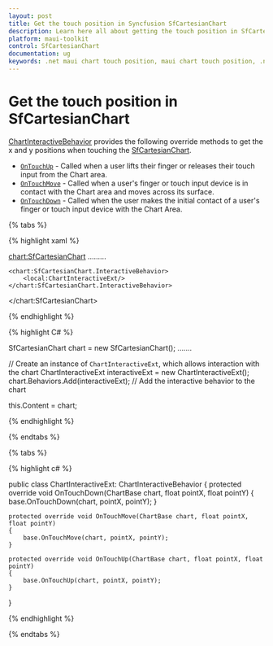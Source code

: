 ```yaml
---
layout: post
title: Get the touch position in Syncfusion SfCartesianChart
description: Learn here all about getting the touch position in SfCartesianChart in Syncfusion® .NET MAUI Chart (SfCartesianChart) control.
platform: maui-toolkit
control: SfCartesianChart
documentation: ug
keywords: .net maui chart touch position, maui chart touch position, .net maui chart touch event, sfcartesianchart touch interaction in .net maui, .net maui chart touch gesture, .net maui chart touch behavior.
---
```


# Get the touch position in SfCartesianChart

[ChartInteractiveBehavior](https://help.syncfusion.com/cr/maui-toolkit/Syncfusion.Maui.Toolkit.Charts.ChartInteractiveBehavior.html) provides the following override methods to get the x and y positions when touching the [SfCartesianChart](https://help.syncfusion.com/cr/maui-toolkit/Syncfusion.Maui.Toolkit.Charts.SfCartesianChart.html).

* [`OnTouchUp`](https://help.syncfusion.com/cr/maui-toolkit/Syncfusion.Maui.Toolkit.Charts.ChartBehavior.html#Syncfusion_Maui_Toolkit_Charts_ChartBehavior_OnTouchUp_Syncfusion_Maui_Toolkit_Charts_ChartBase_System_Single_System_Single_) - Called when a user lifts their finger or releases their touch input from the Chart area. 
* [`OnTouchMove`](https://help.syncfusion.com/cr/maui-toolkit/Syncfusion.Maui.Toolkit.Charts.ChartBehavior.html#Syncfusion_Maui_Toolkit_Charts_ChartBehavior_OnTouchMove_Syncfusion_Maui_Toolkit_Charts_ChartBase_System_Single_System_Single_) - Called when a user's finger or touch input device is in contact with the Chart area and moves across its surface.
* [`OnTouchDown`](https://help.syncfusion.com/cr/maui-toolkit/Syncfusion.Maui.Toolkit.Charts.ChartBehavior.html#Syncfusion_Maui_Toolkit_Charts_ChartBehavior_OnTouchDown_Syncfusion_Maui_Toolkit_Charts_ChartBase_System_Single_System_Single_) -  Called when the user makes the initial contact of a user's finger or touch input device with the Chart Area.

{% tabs %}

{% highlight xaml %}

<chart:SfCartesianChart>
    .........

    <chart:SfCartesianChart.InteractiveBehavior>
        <local:ChartInteractiveExt/>
    </chart:SfCartesianChart.InteractiveBehavior>

</chart:SfCartesianChart>

{% endhighlight %}

{% highlight C# %}

SfCartesianChart chart = new SfCartesianChart();
.......
    
// Create an instance of `ChartInteractiveExt`, which allows interaction with the chart
ChartInteractiveExt interactiveExt = new ChartInteractiveExt();
chart.Behaviors.Add(interactiveExt); // Add the interactive behavior to the chart

this.Content = chart;

{% endhighlight %}

{% endtabs %}

{% tabs %}

{% highlight c# %}

public class ChartInteractiveExt: ChartInteractiveBehavior
{
    protected override void OnTouchDown(ChartBase chart, float pointX, float pointY)
    {
        base.OnTouchDown(chart, pointX, pointY);
    }

    protected override void OnTouchMove(ChartBase chart, float pointX, float pointY)
    {
        base.OnTouchMove(chart, pointX, pointY);
    }

    protected override void OnTouchUp(ChartBase chart, float pointX, float pointY)
    {
        base.OnTouchUp(chart, pointX, pointY);
    }
}

{% endhighlight  %}

{% endtabs %}

